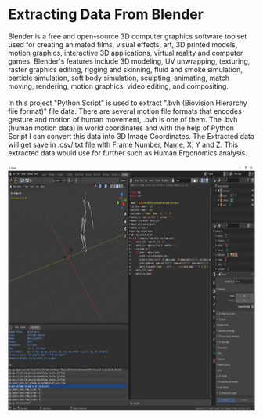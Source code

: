 # Extracting Data From Blender
Blender is a free and open-source 3D computer graphics software toolset used for creating animated films, visual effects, art, 3D printed models, motion graphics, interactive 3D applications, virtual reality and computer games. Blender's features include 3D modeling, UV unwrapping, texturing, raster graphics editing, rigging and skinning, fluid and smoke simulation, particle simulation, soft body simulation, sculpting, animating, match moving, rendering, motion graphics, video editing, and compositing.</br></br>
In this project "Python Script" is used to extract ".bvh (Biovision Hierarchy file format)" file data. There are several motion file formats that encodes gesture and motion of human movement, .bvh is one of them. The .bvh (human motion data) in world coordinates and with the help of Python Script I can convert this data into 3D Image Coordinates. The Extracted data will get save in .csv/.txt file with Frame Number, Name, X, Y and Z. This extracted data would use for further such as Human Ergonomics analysis.</br></br>
<img src = "/Blender.PNG" width = "1280" height = "500">
